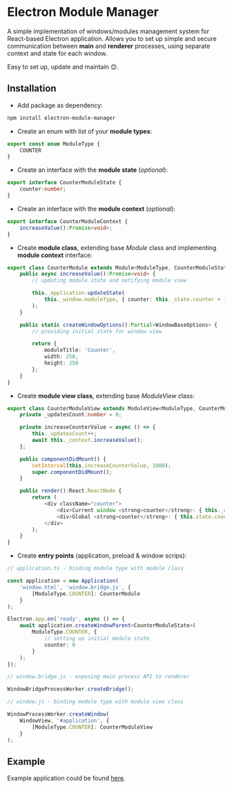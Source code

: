 # Electron Module Manager

A simple implementation of windows/modules management system for React-based Electron application.
Allows you to set up simple and secure communication between **main** and **renderer** processes, using separate context and state for each window.

Easy to set up, update and maintain 😊.

## Installation

- Add package as dependency:

```bash
npm install electron-module-manager
```

- Create an enum with list of your **module types**:

```typescript
export const enum ModuleType {
    COUNTER
}

```

- Create an interface with the **module state** (_optional_):

```typescript
export interface CounterModuleState {
    counter:number;
}
```

- Create an interface with the **module context** (_optional_):

```typescript
export interface CounterModuleContext {
    increaseValue():Promise<void>;
}
```

- Create **module class**, extending base _Module_ class and implementing **module context** interface:

```typescript
export class CounterModule extends Module<ModuleType, CounterModuleState> implements CounterModuleContext {
    public async increaseValue():Promise<void> {
        // updating module state and notifying module view

        this._application.updateState(
            this._window.moduleType, { counter: this._state.counter + 1 }, true
        );
    }

    public static createWindowOptions():Partial<WindowBaseOptions> {
        // providing initial state for window view

        return {
            moduleTitle: 'Counter',
            width: 250,
            height: 250
        };
    }
}
```

- Create **module view class**, extending base _ModuleView_ class:

```typescript jsx
export class CounterModuleView extends ModuleView<ModuleType, CounterModuleState, CounterModuleContext> {
    private _updatesCount:number = 0;

    private increaseCounterValue = async () => {
        this._updatesCount++;
        await this._context.increaseValue();
    };

    public componentDidMount() {
        setInterval(this.increaseCounterValue, 1000);
        super.componentDidMount();
    }

    public render():React.ReactNode {
        return (
            <div className="counter">
                <div>Current window <strong>counter</strong>: { this._updatesCount }</div>
                <div>Global <strong>counter</strong>: { this.state.counter }</div>
            </div>
        );
    }
}
```

- Create **entry points** (application, preload & window scrips):

```typescript
// application.ts - binding module type with module class

const application = new Application(
    'window.html', 'window.bridge.js', {
        [ModuleType.COUNTER]: CounterModule
    }
);

Electron.app.on('ready', async () => {
    await application.createWindowParent<CounterModuleState>(
        ModuleType.COUNTER, {
            // setting up initial module state
            counter: 0
        }
    );
});
```

```typescript
// window.bridge.js - exposing main process API to renderer 

WindowBridgeProcessWorker.createBridge();
```

```typescript
// window.js - binding module type with module view class

WindowProcessWorker.createWindow(
    WindowView, '#application', {
        [ModuleType.COUNTER]: CounterModuleView
    }
);
```

## Example

Example application could be found [here](https://github.com/dmn-chumak/electron-module-manager/tree/master/example).
